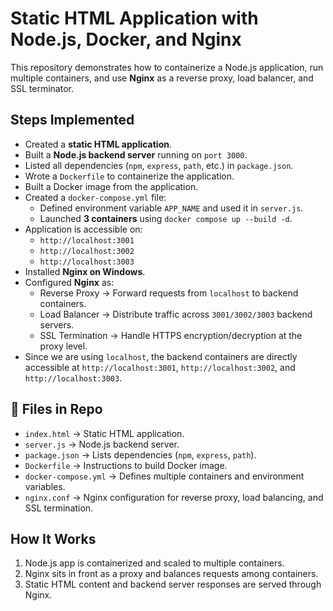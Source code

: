 <!DOCTYPE html>
<html>
<head>
  <meta charset="UTF-8">
</head>
<body>

  <h1>Static HTML Application with Node.js, Docker, and Nginx</h1>

  <p>
    This repository demonstrates how to containerize a Node.js application, run multiple containers, 
    and use <strong>Nginx</strong> as a reverse proxy, load balancer, and SSL terminator.
  </p>

  <h2>Steps Implemented</h2>
  <ul>
    <li>Created a <strong>static HTML application</strong>.</li>
    <li>Built a <strong>Node.js backend server</strong> running on <code>port 3000</code>.</li>
    <li>Listed all dependencies (<code>npm</code>, <code>express</code>, <code>path</code>, etc.) in <code>package.json</code>.</li>
    <li>Wrote a <code>Dockerfile</code> to containerize the application.</li>
    <li>Built a Docker image from the application.</li>
    <li>Created a <code>docker-compose.yml</code> file:
      <ul>
        <li>Defined environment variable <code>APP_NAME</code> and used it in <code>server.js</code>.</li>
        <li>Launched <strong>3 containers</strong> using <code>docker compose up --build -d</code>.</li>
      </ul>
    </li>
    <li>Application is accessible on:
      <ul>
        <li><code>http://localhost:3001</code></li>
        <li><code>http://localhost:3002</code></li>
        <li><code>http://localhost:3003</code></li>
      </ul>
    </li>
    <li>Installed <strong>Nginx on Windows</strong>.</li>
    <li>Configured <strong>Nginx</strong> as:
      <ul>
        <li>Reverse Proxy → Forward requests from <code>localhost</code> to backend containers.</li>
        <li>Load Balancer → Distribute traffic across <code>3001/3002/3003</code> backend servers.</li>
        <li>SSL Termination → Handle HTTPS encryption/decryption at the proxy level.</li>
      </ul>
    </li>
    <li>Since we are using <code>localhost</code>, the backend containers are directly accessible at 
        <code>http://localhost:3001</code>, <code>http://localhost:3002</code>, and <code>http://localhost:3003</code>.</li>
  </ul>

  <h2>📂 Files in Repo</h2>
  <ul>
    <li><code>index.html</code> → Static HTML application.</li>
    <li><code>server.js</code> → Node.js backend server.</li>
    <li><code>package.json</code> → Lists dependencies (<code>npm</code>, <code>express</code>, <code>path</code>).</li>
    <li><code>Dockerfile</code> → Instructions to build Docker image.</li>
    <li><code>docker-compose.yml</code> → Defines multiple containers and environment variables.</li>
    <li><code>nginx.conf</code> → Nginx configuration for reverse proxy, load balancing, and SSL termination.</li>
  </ul>

  <h2>How It Works</h2>
  <ol>
    <li>Node.js app is containerized and scaled to multiple containers.</li>
    <li>Nginx sits in front as a proxy and balances requests among containers.</li>
    <li>Static HTML content and backend server responses are served through Nginx.</li>
  </ol>

</body>
</html>
